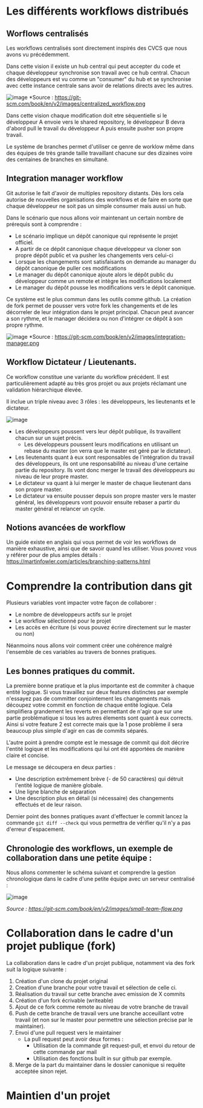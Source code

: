 # Les différents workflows distribués

## Worflows centralisés

Les workflows centralisés sont directement inspirés des CVCS que nous avons vu précédemment. 

Dans cette vision il existe un hub central qui peut accepter du code et chaque développeur synchronise son travail avec ce hub central. Chacun des développeurs est vu comme un "consumer" du hub et se synchronise avec cette instance centrale sans avoir de relations directs avec les autres. 

![image](https://git-scm.com/book/en/v2/images/centralized_workflow.png)
*Source : https://git-scm.com/book/en/v2/images/centralized_workflow.png

Dans cette vision chaque modification doit etre séquentielle si le développeur A envoie vers le shared repository, le développeur B devra d'abord pull le travail du développeur A puis ensuite pusher son propre travail.

Le système de branches permet d'utiliser ce genre de worklow même dans des équipes de très grande taille travaillant chacune sur des dizaines voire des centaines de branches en simultané. 

## Integration manager workflow

Git autorise le fait d'avoir de multiples repository distants. Dès lors cela autorise de nouvelles organisations des workflows et de faire en sorte que chaque développeur ne soit pas un simple consumer mais aussi un hub. 

Dans le scénario que nous allons voir maintenant un certain nombre de prérequis sont à comprendre : 

- Le scénario implique un dépôt canonique qui représente le projet officiel. 
- A partir de ce dépôt canonique chaque développeur va cloner son propre dépôt public et va pusher les changements vers celui-ci
- Lorsque les changements sont satisfaisants on demande au manager du dépôt canonique de puller ces modifications
- Le manager du dépôt canonique ajoute alors le dépôt public du développeur comme un remote et intègre les modifications localement
- Le manager du dépôt pousse les modifications vers le dépôt canonique. 

Ce système est le plus commun dans les outils comme github. La création de fork permet de pousser vers votre fork les changements et de les décorreler de leur intégration dans le projet principal. Chacun peut avancer a son rythme, et le manager décidera ou non d'intégrer ce dépôt à son propre rythme. 

![image](https://git-scm.com/book/en/v2/images/integration-manager.png)
*Source : https://git-scm.com/book/en/v2/images/integration-manager.png

## Workflow Dictateur / Lieutenants. 

Ce workflow constitue une variante du workflow précédent. Il est particulièrement adapté au très gros projet ou aux projets réclamant une validation hiérarchique élevée. 

Il inclue un triple niveau avec 3 rôles : les développeurs, les lieutenants et le dictateur. 

![image](https://git-scm.com/book/en/v2/images/benevolent-dictator.png)

- Les développeurs poussent vers leur dépôt publique, ils travaillent chacun sur un sujet précis. 
  - Les développeurs poussent leurs modifications en utilisant un rebase du master (on verra que le master est géré par le dictateur). 
- Les lieutenants quant à eux sont responsables de l'intégration du travail des développeurs, ils ont une responsabilité au niveau d'une certaine partie du repository. Ils vont donc merger le travail des développeurs au niveau de leur propre master.
- Le dictateur va quant à lui merger le master de chaque lieutenant dans son propre master.
- Le dictateur va ensuite pousser depuis son propre master vers le master général, les développeurs vont pouvoir ensuite rebaser a partir du master général et relancer un cycle. 

## Notions avancées de workflow

Un guide existe en anglais qui vous permet de voir les workflows de manière exhaustive, ainsi que de savoir quand les utiliser. Vous pouvez vous y référer pour de plus amples détails : https://martinfowler.com/articles/branching-patterns.html


# Comprendre la contribution dans git

Plusieurs variables vont impacter votre façon de collaborer : 

- Le nombre de développeurs actifs sur le projet
- Le workflow sélectionné pour le projet
- Les accès en écriture (si vous pouvez écrire directement sur le master ou non)

Néanmoins nous allons voir comment créer une cohérence malgré l'ensemble de ces variables au travers de bonnes pratiques. 

## Les bonnes pratiques du commit. 

La première bonne pratique et la plus importante est de commiter à chaque entité logique. Si vous travaillez sur deux features distinctes par exemple n'essayez pas de committer conjointement les changements mais découpez votre commit en fonction de chaque entité logique. Cela simplifiera grandement les reverts en permettant de n'agir que sur une partie problématique si tous les autres élements sont quant à eux corrects. Ainsi si votre feature 2 est correcte mais que la 1 pose problème il sera beaucoup plus simple d'agir en cas de commits séparés. 

L'autre point à prendre compte est le message de commit qui doit décrire l'entité logique et les modifications qui lui ont été apportées de manière claire et concise. 

Le message se découpera en deux parties :
- Une description extrêmement brève (- de 50 caractères) qui détruit l'entité logique de manière globale.
- Une ligne blanche de séparation
- Une description plus en détail (si nécessaire) des changements effectués et de leur raison. 

Dernier point des bonnes pratiques avant d'effectuer le commit lancez la commande `git diff --check` qui vous permettra de vérifier qu'il n'y a pas d'erreur d'espacement. 

## Chronologie des workflows, un exemple de collaboration dans une petite équipe : 

Nous allons commenter le schéma suivant et comprendre la gestion chronologique dans le cadre d'une petite équipe avec un serveur centralisé :

![image](https://git-scm.com/book/en/v2/images/small-team-flow.png)

*Source : https://git-scm.com/book/en/v2/images/small-team-flow.png*

# Collaboration dans le cadre d'un projet publique (fork)

La collaboration dans le cadre d'un projet publique, notamment via des fork suit la logique suivante :

1) Création d'un clone du projet original
2) Creation d'une branche pour votre travail et sélection de celle ci.
3) Réalisation du travail sur cette branche avec emission de X commits
4) Création d'un fork écrivable (writeable) 
5) Ajout de ce fork comme remote au niveau de votre branche de travail
6) Push de cette branche de travail vers une branche acceuillant votre travail (et non sur le master pour permettre une sélection précise par le maintainer). 
7) Envoi d'une pull request vers le maintainer
   - La pull request peut avoir deux formes :
     - Utilisation de la commande git request-pull, et envoi du retour de cette commande par mail
     - Utilisation des fonctions built in sur github par exemple.
8) Merge de la part du maintainer dans le dossier canonique si requête acceptée sinon rejet.

# Maintien d'un projet 

